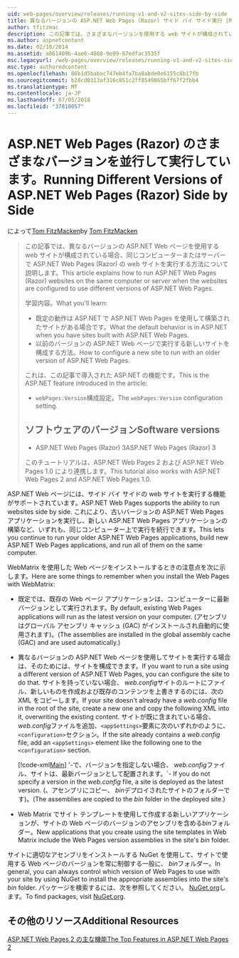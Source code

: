 ```yaml
---
uid: web-pages/overview/releases/running-v1-and-v2-sites-side-by-side
title: 異なるバージョンの ASP.NET Web Pages (Razor) サイド バイ サイド実行 |Microsoft Docs
author: tfitzmac
description: この記事では、さまざまなバージョンを使用する web サイトが構成されている場合、同じコンピューターまたはサーバーで ASP.NET Web Pages (Razor) の web サイトを実行する方法について説明しています.
ms.author: aspnetcontent
ms.date: 02/10/2014
ms.assetid: a861409b-4ae6-4868-9e09-87edfac3535f
msc.legacyurl: /web-pages/overview/releases/running-v1-and-v2-sites-side-by-side
msc.type: authoredcontent
ms.openlocfilehash: 86b1d5babac747eb4fa7ba8abde0e6155c8b17fb
ms.sourcegitcommit: b28cd0313af316c051c2ff8549865bff67f2fbb4
ms.translationtype: MT
ms.contentlocale: ja-JP
ms.lasthandoff: 07/05/2018
ms.locfileid: "37810057"
---
```

<a name="running-different-versions-of-aspnet-web-pages-razor-side-by-side"></a><span data-ttu-id="71ebd-103">ASP.NET Web Pages (Razor) のさまざまなバージョンを並行して実行しています。</span><span class="sxs-lookup"><span data-stu-id="71ebd-103">Running Different Versions of ASP.NET Web Pages (Razor) Side by Side</span></span>
====================
<span data-ttu-id="71ebd-104">によって[Tom FitzMacken](https://github.com/tfitzmac)</span><span class="sxs-lookup"><span data-stu-id="71ebd-104">by [Tom FitzMacken](https://github.com/tfitzmac)</span></span>

> <span data-ttu-id="71ebd-105">この記事では、異なるバージョンの ASP.NET Web ページを使用する web サイトが構成されている場合、同じコンピューターまたはサーバーで ASP.NET Web Pages (Razor) の web サイトを実行する方法について説明します。</span><span class="sxs-lookup"><span data-stu-id="71ebd-105">This article explains how to run ASP.NET Web Pages (Razor) websites on the same computer or server when the websites are configured to use different versions of ASP.NET Web Pages.</span></span>
> 
> <span data-ttu-id="71ebd-106">学習内容。</span><span class="sxs-lookup"><span data-stu-id="71ebd-106">What you'll learn:</span></span>
> 
> - <span data-ttu-id="71ebd-107">既定の動作は ASP.NET で ASP.NET Web Pages を使用して構築されたサイトがある場合です。</span><span class="sxs-lookup"><span data-stu-id="71ebd-107">What the default behavior is in ASP.NET when you have sites built with ASP.NET Web Pages.</span></span>
> - <span data-ttu-id="71ebd-108">以前のバージョンの ASP.NET Web ページで実行する新しいサイトを構成する方法。</span><span class="sxs-lookup"><span data-stu-id="71ebd-108">How to configure a new site to run with an older version of ASP.NET Web Pages.</span></span>
>   
> 
> <span data-ttu-id="71ebd-109">これは、この記事で導入された ASP.NET の機能です。</span><span class="sxs-lookup"><span data-stu-id="71ebd-109">This is the ASP.NET feature introduced in the article:</span></span>
> 
> - <span data-ttu-id="71ebd-110">`webPages:Version`構成設定。</span><span class="sxs-lookup"><span data-stu-id="71ebd-110">The `webPages:Version` configuration setting.</span></span>
>   
> 
> ## <a name="software-versions"></a><span data-ttu-id="71ebd-111">ソフトウェアのバージョン</span><span class="sxs-lookup"><span data-stu-id="71ebd-111">Software versions</span></span>
> 
> 
> - <span data-ttu-id="71ebd-112">ASP.NET Web Pages (Razor) 3</span><span class="sxs-lookup"><span data-stu-id="71ebd-112">ASP.NET Web Pages (Razor) 3</span></span>
>   
> 
> <span data-ttu-id="71ebd-113">このチュートリアルは、ASP.NET Web Pages 2 および ASP.NET Web Pages 1.0 により連携します。</span><span class="sxs-lookup"><span data-stu-id="71ebd-113">This tutorial also works with ASP.NET Web Pages 2 and ASP.NET Web Pages 1.0.</span></span>


<span data-ttu-id="71ebd-114">ASP.NET Web ページには、サイド バイ サイドの web サイトを実行する機能がサポートされています。</span><span class="sxs-lookup"><span data-stu-id="71ebd-114">ASP.NET Web Pages supports the ability to run websites side by side.</span></span> <span data-ttu-id="71ebd-115">これにより、古いバージョンの ASP.NET Web Pages アプリケーションを実行し、新しい ASP.NET Web Pages アプリケーションの構築など、いずれも、同じコンピューター上で実行を続行できます。</span><span class="sxs-lookup"><span data-stu-id="71ebd-115">This lets you continue to run your older ASP.NET Web Pages applications, build new ASP.NET Web Pages applications, and run all of them on the same computer.</span></span>

<span data-ttu-id="71ebd-116">WebMatrix を使用した Web ページをインストールするときの注意点を次に示します。</span><span class="sxs-lookup"><span data-stu-id="71ebd-116">Here are some things to remember when you install the Web Pages with WebMatrix:</span></span>

- <span data-ttu-id="71ebd-117">既定では、既存の Web ページ アプリケーションは、コンピューターに最新バージョンとして実行されます。</span><span class="sxs-lookup"><span data-stu-id="71ebd-117">By default, existing Web Pages applications will run as the latest version on your computer.</span></span> <span data-ttu-id="71ebd-118">(アセンブリはグローバル アセンブリ キャッシュ (GAC) がインストールされ自動的に使用されます)。</span><span class="sxs-lookup"><span data-stu-id="71ebd-118">(The assemblies are installed in the global assembly cache (GAC) and are used automatically.)</span></span>
- <span data-ttu-id="71ebd-119">異なるバージョンの ASP.NET Web ページを使用してサイトを実行する場合は、そのためには、サイトを構成できます。</span><span class="sxs-lookup"><span data-stu-id="71ebd-119">If you want to run a site using a different version of ASP.NET Web Pages, you can configure the site to do that.</span></span> <span data-ttu-id="71ebd-120">サイトを持っていない場合、 *web.config*サイトのルートにファイル、新しいものを作成および既存のコンテンツを上書きするのには、次の XML をコピーします。</span><span class="sxs-lookup"><span data-stu-id="71ebd-120">If your site doesn't already have a *web.config* file in the root of the site, create a new one and copy the following XML into it, overwriting the existing content.</span></span> <span data-ttu-id="71ebd-121">サイトが既に含まれている場合、 *web.config*ファイルを追加、`<appSettings>`要素に次のいずれかのように、`<configuration>`セクション。</span><span class="sxs-lookup"><span data-stu-id="71ebd-121">If the site already contains a *web.config* file, add an `<appSettings>` element like the following one to the `<configuration>` section.</span></span>

    [!code-xml[Main](running-v1-and-v2-sites-side-by-side/samples/sample1.xml)]
  <span data-ttu-id="71ebd-122">'-で、バージョンを指定しない場合、 *web.config*ファイル、サイトは、最新バージョンとして配置されます。</span><span class="sxs-lookup"><span data-stu-id="71ebd-122">\`- If you do not specify a version in the *web.config* file, a site is deployed as the latest version.</span></span> <span data-ttu-id="71ebd-123">(、アセンブリにコピー、 *bin*デプロイされたサイトのフォルダーです)。</span><span class="sxs-lookup"><span data-stu-id="71ebd-123">(The assemblies are copied to the *bin* folder in the deployed site.)</span></span>
- <span data-ttu-id="71ebd-124">Web Matrix でサイト テンプレートを使用して作成する新しいアプリケーションが、サイトの Web ページのバージョンのアセンブリを含める*bin*フォルダー。</span><span class="sxs-lookup"><span data-stu-id="71ebd-124">New applications that you create using the site templates in Web Matrix include the Web Pages version assemblies in the site's *bin* folder.</span></span>

<span data-ttu-id="71ebd-125">サイトに適切なアセンブリをインストールする NuGet を使用して、サイトで使用する Web ページのバージョンを常に制御する一般に、 *bin*フォルダー。</span><span class="sxs-lookup"><span data-stu-id="71ebd-125">In general, you can always control which version of Web Pages to use with your site by using NuGet to install the appropriate assemblies into the site's *bin* folder.</span></span> <span data-ttu-id="71ebd-126">パッケージを検索するには、次を参照してください。 [NuGet.org](http://NuGet.org)します。</span><span class="sxs-lookup"><span data-stu-id="71ebd-126">To find packages, visit [NuGet.org](http://NuGet.org).</span></span>

## <a name="additional-resources"></a><span data-ttu-id="71ebd-127">その他のリソース</span><span class="sxs-lookup"><span data-stu-id="71ebd-127">Additional Resources</span></span>

[<span data-ttu-id="71ebd-128">ASP.NET Web Pages 2 の主な機能</span><span class="sxs-lookup"><span data-stu-id="71ebd-128">The Top Features in ASP.NET Web Pages 2</span></span>](top-features-in-web-pages-2.md)
